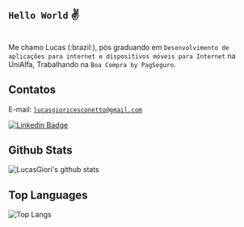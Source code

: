 ## <code>Hello World</code> :v:
<br>
Me chamo Lucas (:brazil:), pós graduando em <code>Desenvolvimento de aplicações para internet e dispositivos móveis para Internet</code> na UniAlfa, Trabalhando na <code>Boa Compra by PagSeguro</code>.
<br>

## Contatos
E-mail: <code>lucasgioricesconetto@gmail.com</code>

[![Linkedin Badge](https://img.shields.io/badge/-LinkedIn-blue?style=flat-square&logo=Linkedin&logoColor=white&link=https://www.linkedin.com/in/lucasgiori)](https://www.linkedin.com/in/lucasgiori/)


## Github Stats

![LucasGiori's github stats](https://github-readme-stats.vercel.app/api?username=LucasGiori)

## Top Languages
![Top Langs](https://github-readme-stats.vercel.app/api/top-langs/?username=LucasGiori&hide=Jupyter%20Notebook,HTML&langs_count=8&layout=compact)
